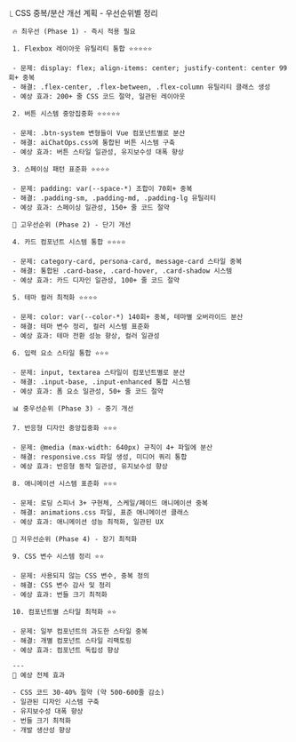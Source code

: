 ⎿ CSS 중복/분산 개선 계획 - 우선순위별 정리

     🔥 최우선 (Phase 1) - 즉시 적용 필요

     1. Flexbox 레이아웃 유틸리티 통합 ⭐⭐⭐⭐⭐

     - 문제: display: flex; align-items: center; justify-content: center 99회+ 중복
     - 해결: .flex-center, .flex-between, .flex-column 유틸리티 클래스 생성
     - 예상 효과: 200+ 줄 CSS 코드 절약, 일관된 레이아웃

     2. 버튼 시스템 중앙집중화 ⭐⭐⭐⭐⭐

     - 문제: .btn-system 변형들이 Vue 컴포넌트별로 분산
     - 해결: aiChatOps.css에 통합된 버튼 시스템 구축
     - 예상 효과: 버튼 스타일 일관성, 유지보수성 대폭 향상

     3. 스페이싱 패턴 표준화 ⭐⭐⭐⭐

     - 문제: padding: var(--space-*) 조합이 70회+ 중복
     - 해결: .padding-sm, .padding-md, .padding-lg 유틸리티
     - 예상 효과: 스페이싱 일관성, 150+ 줄 코드 절약

     🚀 고우선순위 (Phase 2) - 단기 개선

     4. 카드 컴포넌트 시스템 통합 ⭐⭐⭐⭐

     - 문제: category-card, persona-card, message-card 스타일 중복
     - 해결: 통합된 .card-base, .card-hover, .card-shadow 시스템
     - 예상 효과: 카드 디자인 일관성, 100+ 줄 코드 절약

     5. 테마 컬러 최적화 ⭐⭐⭐⭐

     - 문제: color: var(--color-*) 140회+ 중복, 테마별 오버라이드 분산
     - 해결: 테마 변수 정리, 컬러 시스템 표준화
     - 예상 효과: 테마 전환 성능 향상, 컬러 일관성

     6. 입력 요소 스타일 통합 ⭐⭐⭐

     - 문제: input, textarea 스타일이 컴포넌트별로 분산
     - 해결: .input-base, .input-enhanced 통합 시스템
     - 예상 효과: 폼 요소 일관성, 50+ 줄 코드 절약

     📊 중우선순위 (Phase 3) - 중기 개선

     7. 반응형 디자인 중앙집중화 ⭐⭐⭐

     - 문제: @media (max-width: 640px) 규칙이 4+ 파일에 분산
     - 해결: responsive.css 파일 생성, 미디어 쿼리 통합
     - 예상 효과: 반응형 동작 일관성, 유지보수성 향상

     8. 애니메이션 시스템 표준화 ⭐⭐⭐

     - 문제: 로딩 스피너 3+ 구현체, 스케일/페이드 애니메이션 중복
     - 해결: animations.css 파일, 표준 애니메이션 클래스
     - 예상 효과: 애니메이션 성능 최적화, 일관된 UX

     🔧 저우선순위 (Phase 4) - 장기 최적화

     9. CSS 변수 시스템 정리 ⭐⭐

     - 문제: 사용되지 않는 CSS 변수, 중복 정의
     - 해결: CSS 변수 감사 및 정리
     - 예상 효과: 번들 크기 최적화

     10. 컴포넌트별 스타일 최적화 ⭐⭐

     - 문제: 일부 컴포넌트의 과도한 스타일 중복
     - 해결: 개별 컴포넌트 스타일 리팩토링
     - 예상 효과: 컴포넌트 독립성 향상

     ---
     🎯 예상 전체 효과

     - CSS 코드 30-40% 절약 (약 500-600줄 감소)
     - 일관된 디자인 시스템 구축
     - 유지보수성 대폭 향상
     - 번들 크기 최적화
     - 개발 생산성 향상

